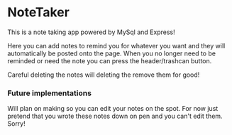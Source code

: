 # NoteTaker

This is a note taking app powered by MySql and Express!

Here you can add notes to remind you for whatever you want and they will automatically be posted onto the page. When you no longer need to be reminded or need the note you can press the header/trashcan button. 

Careful deleting the notes will deleting the remove them for good!

### Future implementations

Will plan on making so you can edit your notes on the spot. For now just pretend that you wrote these notes down on pen and you can't edit them. Sorry!

